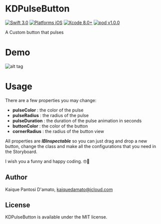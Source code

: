 # KDPulseButton

[![Swift 3.0](https://img.shields.io/badge/Swift-3.0-orange.svg?style=flat)](https://developer.apple.com/swift/)
[![Platforms iOS](https://img.shields.io/badge/Platforms-iOS-lightgray.svg?style=flat)](https://developer.apple.com/swift/)
[![Xcode 8.0+](https://img.shields.io/badge/Xcode-8.0+-blue.svg?style=flat)](https://developer.apple.com/swift/)
[![pod v1.0.0](https://img.shields.io/badge/pod-v0.0.1-blue.svg)](https://cocoapods.org)

A Custom button that pulses
# Demo
![alt tag](http://imgur.com/1UaWevH.gif)
# Usage
There are a few properties you may change:

* **pulseColor** : the color of the pulse
* **pulseRadius** : the radius of the pulse
* **pulseDuration** : the duration of the pulse animation in seconds
* **buttonColor** : the color of the button
* **cornerRadius** : the radius of the button view

All properties are ***IBInspectable*** so you can just drag and drop a new button, change the class and make all the configurations that you need in the Storyboard.

I wish you a funny and happy coding. 🤓🚀

## Author

Kaique Pantosi D'amato, kaiquedamato@icloud.com

## License

KDPulseButton is available under the MIT license.
